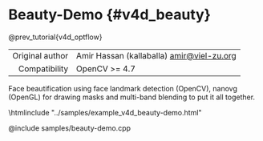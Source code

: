 # Beauty-Demo {#v4d_beauty}

@prev_tutorial{v4d_optflow}

|    |    |
| -: | :- |
| Original author | Amir Hassan (kallaballa) <amir@viel-zu.org> |
| Compatibility | OpenCV >= 4.7 |

Face beautification using face landmark detection (OpenCV), nanovg (OpenGL) for drawing masks and multi-band blending to put it all together.

\htmlinclude "../samples/example_v4d_beauty-demo.html"

@include samples/beauty-demo.cpp
